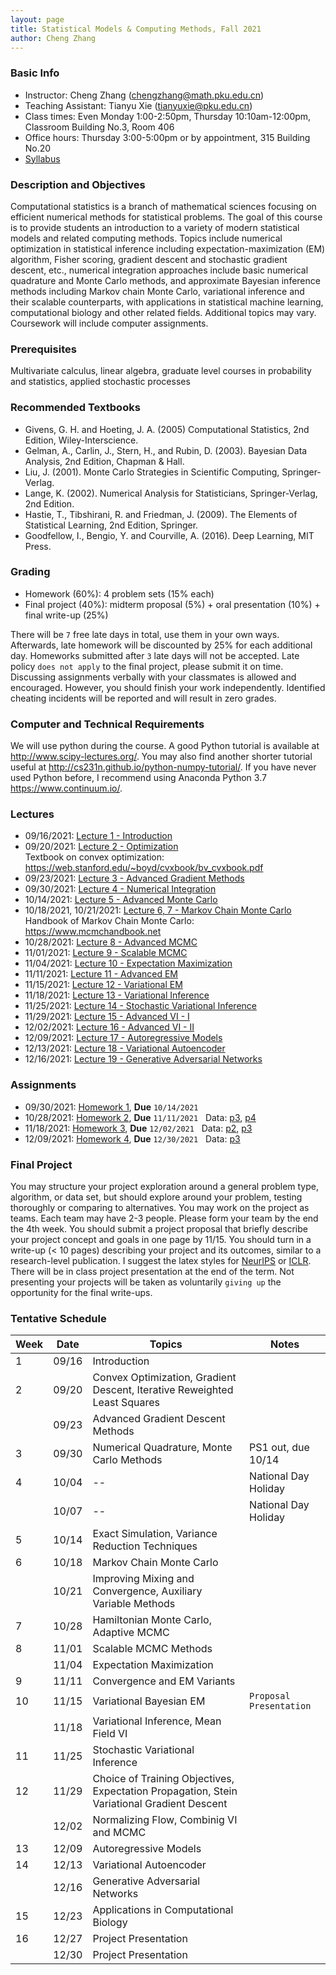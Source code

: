 ```yaml
---
layout: page
title: Statistical Models & Computing Methods, Fall 2021
author: Cheng Zhang
---
```



### Basic Info
- Instructor: Cheng Zhang (<chengzhang@math.pku.edu.cn>)
- Teaching Assistant: Tianyu Xie (<tianyuxie@pku.edu.cn>)
- Class times: Even Monday 1:00-2:50pm, Thursday 10:10am-12:00pm, Classroom Building No.3, Room 406  
- Office hours: Thursday 3:00-5:00pm or by appointment, 315 Building No.20
- [Syllabus]({{sites.baseurl}}/courses/Syllabus-smcm-f21.pdf)
  
### Description and Objectives
Computational statistics is a branch of mathematical sciences focusing on efficient numerical methods for statistical problems. The goal of this course is to provide students an introduction to a variety of modern statistical models and related computing methods. Topics include numerical optimization in statistical inference including expectation-maximization (EM) algorithm, Fisher scoring, gradient descent and stochastic gradient descent, etc., numerical integration approaches include basic numerical quadrature and Monte Carlo methods, and approximate Bayesian inference methods including Markov chain Monte Carlo, variational inference and their scalable counterparts, with applications in statistical machine learning, computational biology and other related fields. Additional topics may vary. Coursework will include computer assignments.

### Prerequisites
Multivariate calculus, linear algebra, graduate level courses in probability and statistics, applied stochastic processes

### Recommended Textbooks
- Givens, G. H. and Hoeting, J. A. (2005) Computational Statistics, 2nd Edition, Wiley-Interscience.
- Gelman, A., Carlin, J., Stern, H., and Rubin, D. (2003). Bayesian Data Analysis, 2nd Edition, Chapman & Hall.
- Liu, J. (2001). Monte Carlo Strategies in Scientific Computing, Springer-Verlag.
- Lange, K. (2002). Numerical Analysis for Statisticians, Springer-Verlag, 2nd Edition.
- Hastie, T., Tibshirani, R. and Friedman, J. (2009). The Elements of Statistical Learning, 2nd Edition, Springer.
- Goodfellow, I., Bengio, Y. and Courville, A. (2016). Deep Learning, MIT Press.

### Grading
- Homework (60%): 4 problem sets (15% each)
- Final project (40%): midterm proposal (5%) + oral presentation (10%) + final write-up (25%)

There will be `7` free late days in total, use them in your own ways. Afterwards, late homework will be discounted by 25% for each additional day. Homeworks submitted after `3` late days will not be accepted. Late policy `does not apply` to the final project, please submit it on time. Discussing assignments verbally with your classmates is allowed and encouraged. However, you should finish your work independently. Identified cheating incidents will be reported and will result in zero grades.

### Computer and Technical Requirements

We will use python during the course. A good Python tutorial is available at <http://www.scipy-lectures.org/>. You may also find another shorter tutorial useful at <http://cs231n.github.io/python-numpy-tutorial/>. If you have never used Python before, I recommend using Anaconda Python 3.7 <https://www.continuum.io/>.

### Lectures
- 09/16/2021: [Lecture 1 - Introduction]({{sites.baseurl}}/static/slides/smcm_fall21/lec01.pdf)  
- 09/20/2021: [Lecture 2 - Optimization]({{sites.baseurl}}/static/slides/smcm_fall21/lec02.pdf)  
  Textbook on convex optimization: <https://web.stanford.edu/~boyd/cvxbook/bv_cvxbook.pdf>  
- 09/23/2021: [Lecture 3 - Advanced Gradient Methods]({{sites.baseurl}}/static/slides/smcm_fall21/lec03.pdf)  
- 09/30/2021: [Lecture 4 - Numerical Integration]({{sites.baseurl}}/static/slides/smcm_fall21/lec04.pdf)  
- 10/14/2021: [Lecture 5 - Advanced Monte Carlo]({{sites.baseurl}}/static/slides/smcm_fall21/lec05.pdf)  
- 10/18/2021, 10/21/2021: [Lecture 6, 7 - Markov Chain Monte Carlo]({{sites.baseurl}}/static/slides/smcm_fall21/lec0607.pdf)  
  Handbook of Markov Chain Monte Carlo: <https://www.mcmchandbook.net>  
- 10/28/2021: [Lecture 8 - Advanced MCMC]({{sites.baseurl}}/static/slides/smcm_fall21/lec08.pdf)  
- 11/01/2021: [Lecture 9 - Scalable MCMC]({{sites.baseurl}}/static/slides/smcm_fall21/lec09.pdf)  
- 11/04/2021: [Lecture 10 - Expectation Maximization]({{sites.baseurl}}/static/slides/smcm_fall21/lec10.pdf)  
- 11/11/2021: [Lecture 11 - Advanced EM]({{sites.baseurl}}/static/slides/smcm_fall21/lec11.pdf)  
- 11/15/2021: [Lecture 12 - Variational EM]({{sites.baseurl}}/static/slides/smcm_fall21/lec12.pdf)  
- 11/18/2021: [Lecture 13 - Variational Inference]({{sites.baseurl}}/static/slides/smcm_fall21/lec13.pdf)  
- 11/25/2021: [Lecture 14 - Stochastic Variational Inference]({{sites.baseurl}}/static/slides/smcm_fall21/lec14.pdf)  
- 11/29/2021: [Lecture 15 - Advanced VI - I]({{sites.baseurl}}/static/slides/smcm_fall21/lec15.pdf)  
- 12/02/2021: [Lecture 16 - Advanced VI - II]({{sites.baseurl}}/static/slides/smcm_fall21/lec16.pdf)  
- 12/09/2021: [Lecture 17 - Autoregressive Models]({{sites.baseurl}}/static/slides/smcm_fall21/lec17.pdf)  
- 12/13/2021: [Lecture 18 - Variational Autoencoder]({{sites.baseurl}}/static/slides/smcm_fall21/lec18.pdf)  
- 12/16/2021: [Lecture 19 - Generative Adversarial Networks]({{sites.baseurl}}/static/slides/smcm_fall21/lec19.pdf)  


### Assignments
- 09/30/2021: [Homework 1]({{sites.baseurl}}/static/slides/smcm_fall21/hw01.pdf), **Due** `10/14/2021`
- 10/28/2021: [Homework 2]({{sites.baseurl}}/static/slides/smcm_fall21/hw02.pdf), **Due** `11/11/2021` &nbsp; Data: [p3]({{sites.baseurl}}/static/datasets/probit_data.npy), [p4]({{sites.baseurl}}/static/datasets/mcs_hw2_p3_data.npy)  
- 11/18/2021: [Homework 3]({{sites.baseurl}}/static/slides/smcm_fall21/hw03.pdf), **Due** `12/02/2021` &nbsp; Data: [p2]({{sites.baseurl}}/static/datasets/absolute_gaussian_data.npy), [p3]({{sites.baseurl}}/static/datasets/btc_hw4_lda_data.p)  
- 12/09/2021: [Homework 4]({{sites.baseurl}}/static/slides/smcm_fall21/hw04.pdf), **Due** `12/30/2021` &nbsp; Data: [p3]({{sites.baseurl}}/static/datasets/banana_shape_data.npy)


### Final Project
You may structure your project exploration around a general problem type, algorithm, or data set, but should explore around your problem, testing thoroughly or comparing to alternatives. You may work on the project as teams. Each team may have 2-3 people. Please form your team by the end the 4th week. You should submit a project proposal that briefly describe your project concept and goals in one page by 11/15. You should turn in a write-up (< 10 pages) describing your project and its outcomes, similar to a research-level publication. I suggest the latex styles for [NeurIPS](https://nips.cc/Conferences/2019/PaperInformation/StyleFiles) or [ICLR](https://iclr.cc/Conferences/2019/CallForPapers). There will be in class project presentation at the end of the term. Not presenting your projects will be taken as voluntarily `giving up` the opportunity for the final write-ups.



### Tentative Schedule

| Week  | Date | Topics       |    Notes   |
| ----- |------| -----        |   -----    |
| 1     |09/16 | Introduction |            |
| 2     |09/20 | Convex Optimization, Gradient Descent, Iterative Reweighted Least Squares|   |
|       |09/23 | Advanced Gradient Descent Methods |      |
| 3     |09/30 | Numerical Quadrature, Monte Carlo Methods|  PS1 out, due 10/14
| 4     |10/04 | -- |  National Day Holiday 
|       |10/07 | -- |  National Day Holiday
| 5     |10/14 | Exact Simulation, Variance Reduction Techniques|    |
| 6     |10/18 | Markov Chain Monte Carlo |     |
|       |10/21 | Improving Mixing and Convergence, Auxiliary Variable Methods|       <!--PS2 out, due 10/23-->
| 7     |10/28 | Hamiltonian Monte Carlo, Adaptive MCMC|     |
| 8     |11/01 | Scalable MCMC Methods  |       |
|       |11/04 | Expectation Maximization |         |
| 9     |11/11 | Convergence and EM Variants |       <!--PS3 out, due 11/11  -->
| 10    |11/15 | Variational Bayesian EM |        `Proposal Presentation`
|       |11/18 | Variational Inference, Mean Field VI |      |
| 11    |11/25 | Stochastic Variational Inference |      |
| 12    |11/29 | Choice of Training Objectives, Expectation Propagation, Stein Variational Gradient Descent |        <!-- PS4 out, due 12/02 -->
|       |12/02 | Normalizing Flow, Combinig VI and MCMC |          |
| 13    |12/09 | Autoregressive Models |       |
| 14    |12/13 | Variational Autoencoder  |    |
|       |12/16 | Generative Adversarial Networks |     |
| 15    |12/23 | Applications in Computational Biology |     |
| 16    |12/27 | Project Presentation  |    |
|       |12/30 | Project Presentation  |    |
